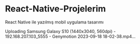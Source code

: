# React-Native-Projelerim
React Native ile yazılmış mobil uygulama tasarımı



Uploading Samsung Galaxy S10 (1440x3040, 560dpi) - 192.168.207.103_5555 - Genymotion 2023-09-18 18-02-38.mp4…

